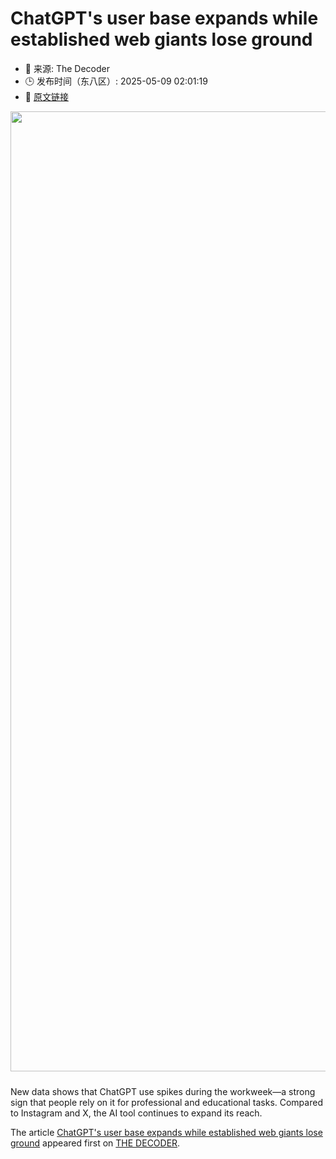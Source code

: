 # ChatGPT's user base expands while established web giants lose ground
- 📅 来源: The Decoder
- 🕒 发布时间（东八区）: 2025-05-09 02:01:19
- 🔗 [原文链接](https://the-decoder.com/chatgpts-user-base-expands-while-established-web-giants-lose-ground/)

<p><img alt="" class="attachment-full size-full wp-post-image" height="1024" src="https://the-decoder.com/wp-content/uploads/2025/05/chatgpt_website_stats.png" style="height: auto; margin-bottom: 10px;" width="1536" /></p>
<p>        New data shows that ChatGPT use spikes during the workweek—a strong sign that people rely on it for professional and educational tasks. Compared to Instagram and X, the AI tool continues to expand its reach.</p>
<p>The article <a href="https://the-decoder.com/chatgpts-user-base-expands-while-established-web-giants-lose-ground/">ChatGPT&#039;s user base expands while established web giants lose ground</a> appeared first on <a href="https://the-decoder.com">THE DECODER</a>.</p>